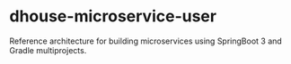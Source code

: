 # dhouse-microservice-user
Reference architecture for building microservices using SpringBoot 3 and Gradle multiprojects.
